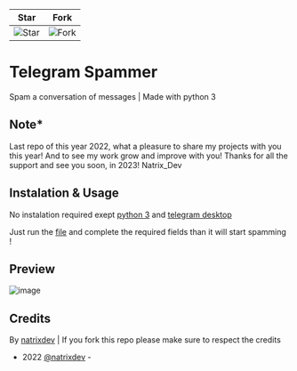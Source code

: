 | Star                                     | Fork                                     |
| ---------------------------------------- | ---------------------------------------- |
| ![Star](https://i.imgur.com/41nhvJ1.png) | ![Fork](https://i.imgur.com/MOtHDPV.png) |

# Telegram Spammer
Spam a conversation of messages | Made with python 3


## Note*
Last repo of this year 2022, what a pleasure to share my projects with you this year! And to see my work grow and improve with you! Thanks for all the support and see you soon, in 2023! 
Natrix_Dev

## Instalation & Usage

No instalation required exept [python 3](https://python.org/download) and [telegram desktop](https://desktop.telegram.org)

Just run the [file](https://github.com/natrixdev/telegram-spammer/blob/main/spammer.py) and complete the required fields than it will start spamming !

## Preview
![image](https://user-images.githubusercontent.com/88579983/210135803-89775553-f192-4319-9bdf-5276f8951f2e.png)


## Credits

By [natrixdev](https://github.com/natrixdev) | If you fork this repo please make sure to respect the credits 

- 2022 [@natrixdev](https://github.com/natrixdev) -
